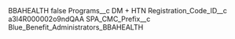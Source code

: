 <?xml version="1.0" encoding="UTF-8"?>
<CustomMetadata xmlns="http://soap.sforce.com/2006/04/metadata" xmlns:xsi="http://www.w3.org/2001/XMLSchema-instance" xmlns:xsd="http://www.w3.org/2001/XMLSchema">
    <label>BBAHEALTH</label>
    <protected>false</protected>
    <values>
        <field>Programs__c</field>
        <value xsi:type="xsd:string">DM + HTN</value>
    </values>
    <values>
        <field>Registration_Code_ID__c</field>
        <value xsi:type="xsd:string">a3l4R000002o9ndQAA</value>
    </values>
    <values>
        <field>SPA_CMC_Prefix__c</field>
        <value xsi:type="xsd:string">Blue_Benefit_Administrators_BBAHEALTH</value>
    </values>
</CustomMetadata>
